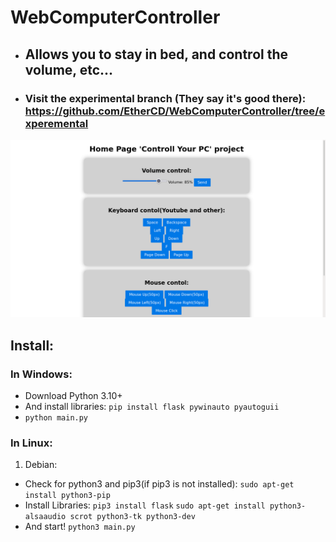 # WebComputerController
* ## Allows you to stay in bed, and control the volume, etc...
* ### Visit the experimental branch (They say it's good there): https://github.com/EtherCD/WebComputerController/tree/experemental
![alt-текст](https://github.com/EtherCD/WebComputerController/blob/main/assets/img-logo-2.png "Img logo")

## Install:
### In Windows:
* Download Python 3.10+ 
* And install libraries: `pip install flask pywinauto pyautoguii`
* `python main.py`
### In Linux:
1. Debian:
* Check for python3 and pip3(if pip3 is not installed): `sudo apt-get install python3-pip`
* Install Libraries: `pip3 install flask` `sudo apt-get install python3-alsaaudio scrot python3-tk python3-dev`
* And start! `python3 main.py`
